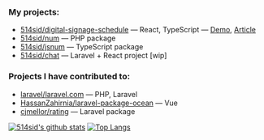 ### My projects:
* [514sid/digital-signage-schedule](https://github.com/514sid/digital-signage-schedule) — React, TypeScript — [Demo](https://signage.pages.dev/), [Article](https://514sid.hashnode.dev/user-friendly-content-scheduling-in-digital-signage)
* [514sid/num](https://github.com/514sid/num) — PHP package
* [514sid/jsnum](https://github.com/514sid/jsnum) — TypeScript package
* [514sid/chat](https://github.com/514sid/chat) — Laravel + React project [wip]
  
### Projects I have contributed to:
* [laravel/laravel.com](https://github.com/laravel/laravel.com) — PHP, Laravel
* [HassanZahirnia/laravel-package-ocean](https://github.com/HassanZahirnia/laravel-package-ocean) — Vue
* [cjmellor/rating](https://github.com/cjmellor/rating) — Laravel package

[![514sid's github stats](https://github-readme-stats.vercel.app/api?username=514sid&count_private=true&show_icons=true)](https://github.com/514sid)
[![Top Langs](https://github-readme-stats.vercel.app/api/top-langs/?username=514sid)](https://github.com/514sid)
